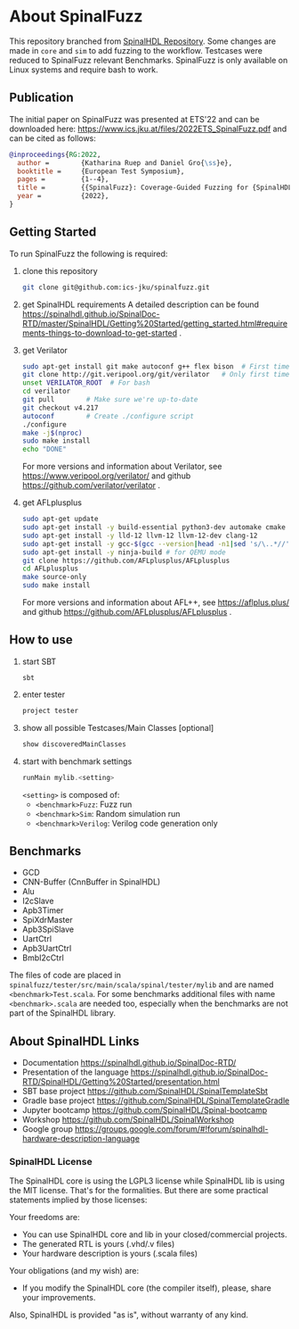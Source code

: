 # About SpinalFuzz
This repository branched from [SpinalHDL Repository](https://github.com/SpinalHDL/SpinalHDL).
Some changes are made in `core` and `sim` to add fuzzing to the workflow.
Testcases were reduced to SpinalFuzz relevant Benchmarks.
SpinalFuzz is only available on Linux systems and require bash to work. 

## Publication
The initial paper on SpinalFuzz was presented at ETS'22 and can be downloaded here: https://www.ics.jku.at/files/2022ETS_SpinalFuzz.pdf
and can be cited as follows:
```bibtex
@inproceedings{RG:2022,
  author =        {Katharina Ruep and Daniel Gro{\ss}e},
  booktitle =     {European Test Symposium},
  pages =         {1--4},
  title =         {{SpinalFuzz}: Coverage-Guided Fuzzing for {SpinalHDL} Designs},
  year =          {2022},
}
```

## Getting Started
To run SpinalFuzz the following is required:
1) clone this repository
	```sh
	git clone git@github.com:ics-jku/spinalfuzz.git
	```
2) get SpinalHDL requirements
	A detailed description can be found https://spinalhdl.github.io/SpinalDoc-RTD/master/SpinalHDL/Getting%20Started/getting_started.html#requirements-things-to-download-to-get-started .
	
3) get Verilator
	```sh
	sudo apt-get install git make autoconf g++ flex bison  # First time prerequisites
	git clone http://git.veripool.org/git/verilator   # Only first time
	unset VERILATOR_ROOT  # For bash
	cd verilator
	git pull        # Make sure we're up-to-date
	git checkout v4.217
	autoconf        # Create ./configure script
	./configure
	make -j$(nproc)
	sudo make install
	echo "DONE"
	```
	For more versions and information about Verilator, see https://www.veripool.org/verilator/ and github https://github.com/verilator/verilator .
4) get AFLplusplus
	```sh
	sudo apt-get update
	sudo apt-get install -y build-essential python3-dev automake cmake git flex bison libglib2.0-dev libpixman-1-dev python3-setuptools cargo libgtk-3-dev
	sudo apt-get install -y lld-12 llvm-12 llvm-12-dev clang-12
	sudo apt-get install -y gcc-$(gcc --version|head -n1|sed 's/\..*//'|sed 's/.* //')-plugin-dev libstdc++-$(gcc --version|head -n1|sed 's/\..*//'|sed 's/.* //')-dev
	sudo apt-get install -y ninja-build # for QEMU mode
	git clone https://github.com/AFLplusplus/AFLplusplus
	cd AFLplusplus
	make source-only
	sudo make install
	```
	For more versions and information about AFL++, see https://aflplus.plus/ and github https://github.com/AFLplusplus/AFLplusplus .

## How to use

1. start SBT
   ```
   sbt
	```
2. enter tester
	```sbt
	project tester
	```
3. show all possible Testcases/Main Classes [optional]
   ```sbt
   show discoveredMainClasses
   ```
4. start with benchmark settings
   ```sbt
   runMain mylib.<setting>
   ```
   `<setting>` is composed of:
	- `<benchmark>Fuzz`:	  Fuzz run
	- `<benchmark>Sim`:	  Random simulation run
    - `<benchmark>Verilog`: Verilog code generation only
	
## Benchmarks
- GCD
- CNN-Buffer (CnnBuffer in SpinalHDL)
- Alu
- I2cSlave
- Apb3Timer
- SpiXdrMaster
- Apb3SpiSlave
- UartCtrl
- Apb3UartCtrl
- BmbI2cCtrl

The files of code are placed in `spinalfuzz/tester/src/main/scala/spinal/tester/mylib` and are named `<benchmark>Test.scala`. For some benchmarks additional files with name `<benchmark>.scala` are needed too, especially when the benchmarks are not part of the SpinalHDL library.
	

## About SpinalHDL Links

 - Documentation                   https://spinalhdl.github.io/SpinalDoc-RTD/
 - Presentation of the language    https://spinalhdl.github.io/SpinalDoc-RTD/SpinalHDL/Getting%20Started/presentation.html
 - SBT base project                https://github.com/SpinalHDL/SpinalTemplateSbt
 - Gradle base project             https://github.com/SpinalHDL/SpinalTemplateGradle
 - Jupyter bootcamp                https://github.com/SpinalHDL/Spinal-bootcamp
 - Workshop                        https://github.com/SpinalHDL/SpinalWorkshop
 - Google group                    https://groups.google.com/forum/#!forum/spinalhdl-hardware-description-language


### SpinalHDL License

The SpinalHDL core is using the LGPL3 license while SpinalHDL lib is using the MIT license. That's for the formalities. But there are some practical statements implied by those licenses:

Your freedoms are:

 - You can use SpinalHDL core and lib in your closed/commercial projects.
 - The generated RTL is yours (.vhd/.v files)
 - Your hardware description is yours (.scala files)

Your obligations (and my wish) are:

 - If you modify the SpinalHDL core (the compiler itself), please, share your improvements.

Also, SpinalHDL is provided "as is", without warranty of any kind.

